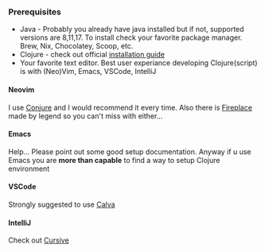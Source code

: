 ### Prerequisites
 * Java - Probably you already have java installed but if not, supported versions are 8,11,17. To install check your favorite package manager. Brew, Nix, Chocolatey, Scoop, etc.
 * Clojure - check out official [installation guide](https://clojure.org/guides/install_clojure)
 * Your favorite text editor. Best user experiance developing Clojure(script) is with (Neo)Vim, Emacs, VSCode, IntelliJ


#### Neovim
I use [Conjure](https://github.com/Olical/conjure) and I would recommend it every time. Also there is [Fireplace](https://github.com/tpope/vim-fireplace) made by legend so you can't  miss with either...


#### Emacs
Help... Please point out some good setup documentation. Anyway if u use Emacs you are **more than capable** to find a way to setup Clojure environment


#### VSCode
Strongly suggested to use [Calva](https://calva.io)


#### IntelliJ
Check out [Cursive](https://cursive-ide.com)
